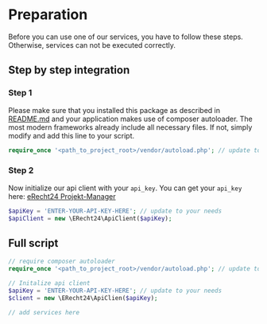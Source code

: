 # Preparation
Before you can use one of our services, you have to follow these steps.
Otherwise, services can not be executed correctly.

## Step by step integration
### Step 1
Please make sure that you installed this package as described in [README.md](../README.md) and your application makes use of composer autoloader. 
The most modern frameworks already include all necessary files. If not, simply modify and add this line to your script.

```php
require_once '<path_to_project_root>/vendor/autoload.php'; // update to your needs
```

### Step 2
Now initialize our api client with your `api_key`.
You can get your `api_key` here: [eRecht24 Projekt-Manager](https://www.e-recht24.de/mitglieder/tools/projekt-manager/)

```php
$apiKey = 'ENTER-YOUR-API-KEY-HERE'; // update to your needs
$apiClient = new \ERecht24\ApiClient($apiKey);
```


## Full script
```php
// require composer autoloader
require_once '<path_to_project_root>/vendor/autoload.php'; // update to your needs

// Initalize api client
$apiKey = 'ENTER-YOUR-API-KEY-HERE'; // update to your needs
$client = new \ERecht24\ApiClien($apiKey);

// add services here

```